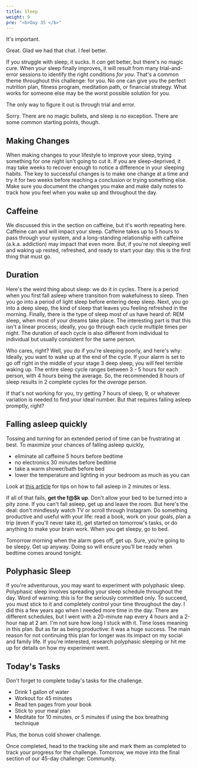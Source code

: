 ```yaml
---
title: Sleep
weight: 9
pre: "<b>Day 35 </b>"
---
```


It's important.

Great. Glad we had that chat. I feel better.

If you struggle with sleep, it sucks. It _can_ get better, but there's no magic cure. When your sleep finally improves, it will result from many trial-and-error sessions to identify the right conditions _for you_. That's a common theme throughout this challenge: for you. No one can give you the perfect nutrition plan, fitness program, meditation path, or financial strategy. What works for someone else may be the worst possible solution for you.

The only way to figure it out is through trial and error.

Sorry. There are no magic bullets, and sleep is no exception. There are some common starting points, though.

## Making Changes
When making changes to your lifestyle to improve your sleep, trying something for one night isn't going to cut it. If you are sleep-deprived, it may take weeks to recover enough to notice a difference in your sleeping habits. The key to successful changes is to make one change at a time and try it for two weeks before reaching a conclusion or trying something else. Make sure you document the changes you make and make daily notes to track how you feel when you wake up and throughout the day.

## Caffeine
We discussed this in the section on caffeine, but it's worth repeating here. Caffeine can and will impact your sleep. Caffeine takes up to 5 hours to pass through your system, and a long-standing relationship with caffeine (a.k.a. addiction) may impact that even more. But, if you're not sleeping well and waking up rested, refreshed, and ready to start your day: this is the first thing that must go.

## Duration
Here's the weird thing about sleep: we do it in cycles. There is a period when you first fall asleep where transition from wakefulness to sleep. Then you go into a period of light sleep before entering deep sleep. Next, you go into a deep sleep, the kind of sleep that leaves you feeling refreshed in the morning. Finally, there is the type of sleep most of us have heard of: REM sleep, when most of your dreams take place.
The interesting part is that this isn't a linear process; ideally, you go through each cycle multiple times per night. The duration of each cycle is also different from individual to individual but usually consistent for the same person.

Who cares, right? Well, you do if you're sleeping poorly, and here's why: Ideally, you want to wake up at the end of the cycle. If your alarm is set to go off right in the middle of your stage 3 deep sleep, you will feel terrible waking up. The entire sleep cycle ranges between 3 - 5 hours for each person, with 4 hours being the average. So, the recommended 8 hours of sleep results in 2 complete cycles for the _average_ person.

If that's not working for you, try getting 7 hours of sleep, 9, or whatever variation is needed to find your ideal number. But that requires falling asleep promptly, right?

## Falling asleep quickly
Tossing and turning for an extended period of time can be frustrating at best. To maximize your chances of falling asleep quickly,
- eliminate all caffeine 5 hours before bedtime
- no electronics 30 minutes before bedtime
- take a warm shower/bath before bed
- lower the temperature and lighting in your bedroom as much as you can
  
Look at [this article](https://www.artofmanliness.com/articles/fall-asleep-fast/) for tips on how to fall asleep in 2 minutes or less.

If all of that fails, **get the f@$k up**. Don't allow your bed to be turned into a pity zone. If you can't fall asleep, get up and leave the room. But here's the deal: don't mindlessly watch TV or scroll through Instagram. Do something productive and useful with your life: read a book, work on your goals, plan a trip (even if you'll never take it), get started on tomorrow's tasks, or do anything to make your brain work. When you get sleepy, go to bed.

Tomorrow morning when the alarm goes off, get up. Sure, you're going to be sleepy. Get up anyway. Doing so will ensure you’ll be ready when bedtime comes around tonight.

## Polyphasic Sleep
If you're adventurous, you may want to experiment with polyphasic sleep. Polyphasic sleep involves spreading your sleep schedule throughout the day. Word of warning: this is for the seriously committed only. To succeed, you must stick to it and completely control your time throughout the day. I did this a few years ago when I needed more time in the day. There are different schedules, but I went with a 20-minute nap every 4 hours and a 2-hour nap at 2 am. I'm not sure how long I stuck with it. Time loses meaning in this plan. But as far as being productive: it was a huge success. The main reason for not continuing this plan for longer was its impact on my social and family life. If you're interested, research polyphasic sleeping or hit me up for details on how my experiment went.

## Today's Tasks
Don't forget to complete today's tasks for the challenge.
- Drink 1 gallon of water
- Workout for 45 minutes
- Read ten pages from your book
- Stick to your meal plan
- Meditate for 10 minutes, or 5 minutes if using the box breathing technique

Plus, the bonus cold shower challenge.

Once completed, head to the tracking site and mark them as completed to track your progress for the challenge. Tomorrow, we move into the final section of our 45-day challenge: Community.
